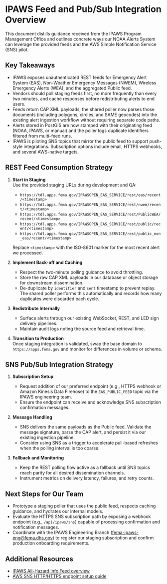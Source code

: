 # IPAWS Feed and Pub/Sub Integration Overview

This document distills guidance received from the IPAWS Program Management Office and
outlines concrete ways our NOAA Alerts System can leverage the provided feeds and the AWS
Simple Notification Service (SNS) pilot.

## Key Takeaways

- IPAWS exposes unauthenticated REST feeds for Emergency Alert System (EAS), Non-Weather
  Emergency Messages (NWEM), Wireless Emergency Alerts (WEA), and the aggregated Public feed.
- Vendors should poll staging feeds first, no more frequently than every two minutes, and
  cache responses before redistributing alerts to end users.
- Feeds return CAP XML payloads; the shared poller now parses those documents (including
  polygons, circles, and SAME geocodes) into the existing alert ingestion workflow without
  requiring separate code paths.
- Alerts stored in PostGIS are now stamped with their originating feed (NOAA, IPAWS, or manual)
  and the poller logs duplicate identifiers filtered from multi-feed runs.
- IPAWS is piloting SNS topics that mirror the public feed to support push-style
  integrations. Subscription options include email, HTTPS webhooks, and several AWS-native
  targets.

## REST Feed Consumption Strategy

1. **Start in Staging**  
   Use the provided staging URLs during development and QA:

   - `https://tdl.apps.fema.gov/IPAWSOPEN_EAS_SERVICE/rest/eas/recent/<timestamp>`
   - `https://tdl.apps.fema.gov/IPAWSOPEN_EAS_SERVICE/rest/nwem/recent/<timestamp>`
   - `https://tdl.apps.fema.gov/IPAWSOPEN_EAS_SERVICE/rest/PublicWEA/recent/<timestamp>`
   - `https://tdl.apps.fema.gov/IPAWSOPEN_EAS_SERVICE/rest/public/recent/<timestamp>`
   - `https://tdl.apps.fema.gov/IPAWSOPEN_EAS_SERVICE/rest/public_non_eas/recent/<timestamp>`

   Replace `<timestamp>` with the ISO-8601 marker for the most recent alert we processed.

2. **Implement Back-off and Caching**  
   - Respect the two-minute polling guidance to avoid throttling.
   - Store the raw CAP XML payloads in our database or object storage for downstream
     dissemination.
   - De-duplicate by `identifier` and `sent` timestamp to prevent replay. The shared poller
     performs this automatically and records how many duplicates were discarded each cycle.

3. **Redistribute Internally**  
   - Surface alerts through our existing WebSocket, REST, and LED sign delivery pipelines.
   - Maintain audit logs noting the source feed and retrieval time.

4. **Transition to Production**  
   Once staging integration is validated, swap the base domain to `https://apps.fema.gov`
   and monitor for differences in volume or schema.

## SNS Pub/Sub Integration Strategy

1. **Subscription Setup**  
   - Request addition of our preferred endpoint (e.g., HTTPS webhook or Amazon Kinesis Data
     Firehose) to the `EAS_PUBLIC_FEED` topic via the IPAWS engineering team.
   - Ensure the endpoint can receive and acknowledge SNS subscription confirmation
     messages.

2. **Message Handling**  
   - SNS delivers the same payloads as the Public feed. Validate the message signature,
     parse the CAP alert, and persist it via our existing ingestion pipeline.
   - Consider using SNS as a trigger to accelerate pull-based refreshes when the polling
     interval is too coarse.

3. **Fallback and Monitoring**  
   - Keep the REST polling flow active as a fallback until SNS topics reach parity for all
     desired dissemination channels.
   - Instrument metrics on delivery latency, failures, and retry counts.

## Next Steps for Our Team

- Prototype a staging poller that uses the public feed, respects caching guidance, and
  hydrates our internal models.
- Evaluate the HTTPS SNS subscription path by exposing a webhook endpoint (e.g.,
  `/api/ipaws/sns`) capable of processing confirmation and notification messages.
- Coordinate with the IPAWS Engineering Branch (fema-ipaws-eng@fema.dhs.gov) to register
  our staging subscription and confirm production onboarding requirements.

## Additional Resources

- [IPAWS All-Hazard Info Feed overview](https://www.fema.gov/about/offices/national-continuity-programs/integrated-public-alert-warning-system/open-platform-emergency-networks)
- [AWS SNS HTTP/HTTPS endpoint setup guide](https://docs.aws.amazon.com/sns/latest/dg/sns-http-https-endpoint-as-subscriber.html)

